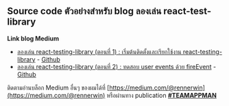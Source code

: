 ## Source code ตัวอย่างสำหรับ blog **ลองเล่น react-test-library**

**Link blog Medium**
- [ลองเล่น react-testing-library (ตอนที่ 1) : เริ่มต้นติดตั้งและเรียกใช้งาน react-testing-library](https://medium.com/teamappman/%E0%B8%A5%E0%B8%AD%E0%B8%87%E0%B9%80%E0%B8%A5%E0%B9%88%E0%B8%99-react-testing-library-%E0%B8%AD%E0%B8%B5%E0%B8%81%E0%B8%AB%E0%B8%99%E0%B8%B6%E0%B9%88%E0%B8%87%E0%B8%97%E0%B8%B2%E0%B8%87%E0%B9%80%E0%B8%A5%E0%B8%B7%E0%B8%AD%E0%B8%81%E0%B9%83%E0%B8%99%E0%B8%81%E0%B8%B2%E0%B8%A3%E0%B9%80%E0%B8%82%E0%B8%B5%E0%B8%A2%E0%B8%99-test-%E0%B8%AA%E0%B8%B3%E0%B8%AB%E0%B8%A3%E0%B8%B1%E0%B8%9A-react-components-%E0%B8%95%E0%B8%AD%E0%B8%99%E0%B8%97%E0%B8%B5%E0%B9%88-1-d55c0ffd6f03) - [Github](https://github.com/rennerwins/test-with-rtl)
- [ลองเล่น react-testing-library (ตอนที่ 2) : ทดสอบ user events ด้วย fireEvent]() - [Github](https://github.com/rennerwins/test-with-rtl/tree/ep2)

ติดตามอ่านบล็อก Medium อื่นๆ ของผมได้ที่ [https://medium.com/@rennerwin](https://medium.com/@rennerwin) หรือผ่านทาง publication  [**#TEAMAPPMAN**](https://medium.com/teamappman)
